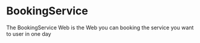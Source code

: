 # BookingService
The BookingService Web is the Web you can booking the service you want to user in one day 
